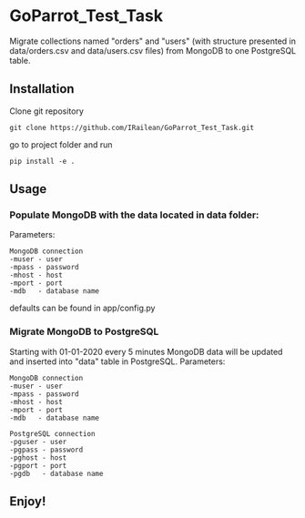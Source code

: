 # GoParrot_Test_Task

Migrate collections named "orders" and "users" (with structure presented in data/orders.csv and data/users.csv files) from MongoDB to one PostgreSQL table.

## Installation

Clone git repository
```
git clone https://github.com/IRailean/GoParrot_Test_Task.git
```
go to project folder and run
```
pip install -e .
```

## Usage
### Populate MongoDB with the data located in data folder:
Parameters:
```
MongoDB connection
-muser - user
-mpass - password
-mhost - host
-mport - port     
-mdb   - database name
```
defaults can be found in app/config.py

### Migrate MongoDB to PostgreSQL
Starting with 01-01-2020 every 5 minutes MongoDB data will be updated and inserted into "data" table in PostgreSQL.
Parameters:
```
MongoDB connection
-muser - user
-mpass - password
-mhost - host
-mport - port     
-mdb   - database name

PostgreSQL connection
-pguser - user
-pgpass - password
-pghost - host
-pgport - port     
-pgdb   - database name
```

## Enjoy!
